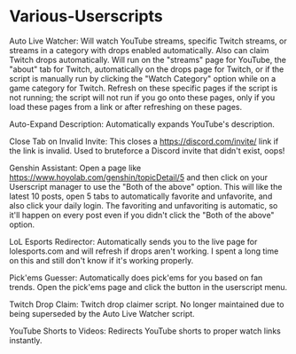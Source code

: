 # Various-Userscripts

Auto Live Watcher: Will watch YouTube streams, specific Twitch streams, or streams in a category with drops enabled automatically. Also can claim Twitch drops automatically. Will run on the "streams" page for YouTube, the "about" tab for Twitch, automatically on the drops page for Twitch, or if the script is manually run by clicking the "Watch Category" option while on a game category for Twitch. Refresh on these specific pages if the script is not running; the script will not run if you go onto these pages, only if you load these pages from a link or after refreshing on these pages.

Auto-Expand Description: Automatically expands YouTube's description.

Close Tab on Invalid Invite: This closes a https://discord.com/invite/ link if the link is invalid. Used to bruteforce a Discord invite that didn't exist, oops!

Genshin Assistant: Open a page like https://www.hoyolab.com/genshin/topicDetail/5 and then click on your Userscript manager to use the "Both of the above" option. This will like the latest 10 posts, open 5 tabs to automatically favorite and unfavorite, and also click your daily login. The favoriting and unfavoriting is automatic, so it'll happen on every post even if you didn't click the "Both of the above" option.

LoL Esports Redirector: Automatically sends you to the live page for lolesports.com and will refresh if drops aren't working. I spent a long time on this and still don't know if it's working properly.

Pick'ems Guesser: Automatically does pick'ems for you based on fan trends. Open the pick'ems page and click the button in the userscript menu.

Twitch Drop Claim: Twitch drop claimer script. No longer maintained due to being superseded by the Auto Live Watcher script.

YouTube Shorts to Videos: Redirects YouTube shorts to proper watch links instantly.
